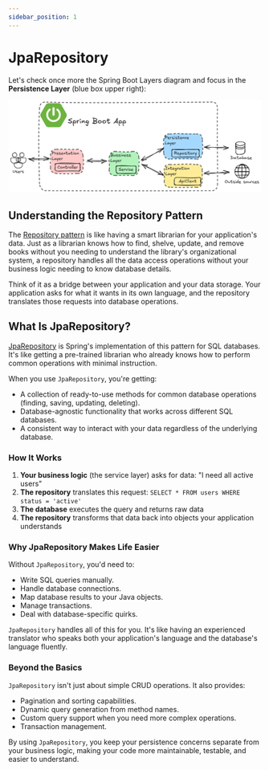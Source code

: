 ```yaml
---
sidebar_position: 1
---
```


# JpaRepository

Let's check once more the Spring Boot Layers diagram and focus in the **Persistence Layer** (blue box upper right):

![layers.png](img/layers.png)

## Understanding the Repository Pattern

The [Repository pattern](https://www.geeksforgeeks.org/repository-design-pattern/) is like having a smart librarian for your application's data. Just as a librarian knows how to find, shelve, update, and remove books without you needing to understand the library's organizational system, a repository handles all the data access operations without your business logic needing to know database details.

Think of it as a bridge between your application and your data storage. Your application asks for what it wants in its own language, and the repository translates those requests into database operations.

## What Is JpaRepository?

[JpaRepository](https://www.baeldung.com/the-persistence-layer-with-spring-data-jpa) is Spring's implementation of this pattern for SQL databases. It's like getting a pre-trained librarian who already knows how to perform common operations with minimal instruction.

When you use `JpaRepository`, you're getting:

- A collection of ready-to-use methods for common database operations (finding, saving, updating, deleting).
- Database-agnostic functionality that works across different SQL databases.
- A consistent way to interact with your data regardless of the underlying database.

### How It Works

1. **Your business logic** (the service layer) asks for data: "I need all active users"
2. **The repository** translates this request: `SELECT * FROM users WHERE status = 'active'`
3. **The database** executes the query and returns raw data
4. **The repository** transforms that data back into objects your application understands

### Why JpaRepository Makes Life Easier

Without `JpaRepository`, you'd need to:

- Write SQL queries manually.
- Handle database connections.
- Map database results to your Java objects.
- Manage transactions.
- Deal with database-specific quirks.

`JpaRepository` handles all of this for you. It's like having an experienced translator who speaks both your application's language and the database's language fluently.

### Beyond the Basics

`JpaRepository` isn't just about simple CRUD operations. It also provides:

- Pagination and sorting capabilities.
- Dynamic query generation from method names.
- Custom query support when you need more complex operations.
- Transaction management.

By using `JpaRepository`, you keep your persistence concerns separate from your business logic, making your code more maintainable, testable, and easier to understand.